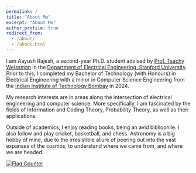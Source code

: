 ```yaml
---
permalink: /
title: "About Me"
excerpt: "About Me"
author_profile: true
redirect_from: 
  - /about/
  - /about.html
---
```


I am Aayush Rajesh, a second-year Ph.D. student advised by [Prof. Tsachy Weissman](https://web.stanford.edu/~tsachy/) in the [Department of Electrical Engineering, Stanford University](https://ee.stanford.edu/). Prior to this, I completed my Bachelor of Technology (with Honours) in Electrical Engineering with a minor in Computer Science Engineering from the [Indian Institute of Technology Bombay](https://www.iitb.ac.in/) in 2024.  

My research interests are in areas along the intersection of electrical engineering and computer science. More specifically, I am fascinated by the fields of Information and Coding Theory, Probability Theory, as well as their applications.  

Outside of academics, I enjoy reading books, being an avid bibliophile. I also follow and play cricket, basketball, and chess. Astronomy is a big hobby of mine, due to the irresistible allure of peering out into the vast expanses of the cosmos, to understand where we came from, and where we are headed.  

<a href="https://info.flagcounter.com/SOH8"><img src="https://s11.flagcounter.com/count2/SOH8/bg_FFFFFF/txt_000000/border_CCCCCC/columns_2/maxflags_10/viewers_0/labels_0/pageviews_0/flags_0/percent_0/" alt="Flag Counter" border="0"></a>

